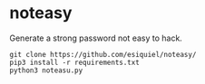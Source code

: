 # noteasy
Generate a strong password not easy to hack.

`git clone https://github.com/esiquiel/noteasy/` <br>
`pip3 install -r requirements.txt` <br>
`python3 noteasu.py` <br>
